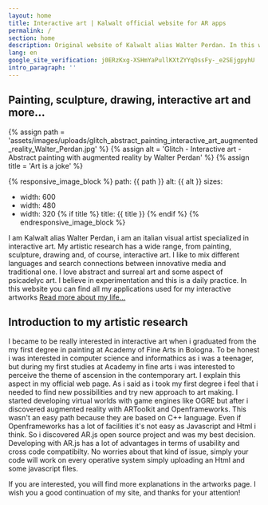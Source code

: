 ```yaml
---
layout: home
title: Interactive art | Kalwalt official website for AR apps
permalink: /
section: home
description: Original website of Kalwalt alias Walter Perdan. In this website are stored all my augmented reality applications for interactive art.
lang: en
google_site_verification: j0ERzKxg-XSHmYaPullKXtZYYqOssFy-_e2SEjgpyhU
intro_paragraph: ''
---
```


## Painting, sculpture, drawing, interactive art and more...

{% assign path = 'assets/images/uploads/glitch_abstract_painting_interactive_art_augmented_reality_Walter_Perdan.jpg' %}
{% assign alt = 'Glitch - Interactive art - Abstract painting with augmented reality by Walter Perdan' %}
{% assign title = 'Art is a joke' %}

{% responsive_image_block %}
  path: {{ path }}
  alt: {{ alt }}
  sizes:
   - width: 600
   - width: 480
   - width: 320
  {% if title %}
  title: {{ title }}
  {% endif %}
{% endresponsive_image_block %}

I am Kalwalt alias Walter Perdan, i am an italian visual artist specialized in interactive art. My artistic research has a wide range, from painting, sculpture, drawing and, of course, interactive art.
I like to mix different languages and search connections between innovative media and traditional one. I love abstract and surreal art and some aspect of psicadelyc art. I believe in experimentation and this is a daily practice.
In this website you can find all my applications used for my interactive artworks [Read more about my life...](/about)

## Introduction to my artistic research

<amp-youtube data-videoid="moG_76T_Jv0" layout="responsive" width="480" height="270"></amp-youtube>

I became to be really interested in interactive art when i graduated from the my first degree in painting at Academy of Fine Arts in Bologna. To be honest i was interested in computer science and informathics as i was a teenager, but during my first studies at Academy in fine arts i was interested to perceive the theme of ascension in the contemporary art. I explain this aspect in my official web page. As i said as i took my first degree i feel that i needed to find new possibilities and try new approach to art making. I started developing virtual worlds with game engines like OGRE but after i discovered augmented reality with ARToolkit and Openframeworks. This wasn't an easy path because they are based on C++ language. Even if Openframeworks has a lot of facilities it's not easy as Javascript and Html i think. So i discovered AR.js open source project and was my best decision. Developing with AR.js has a lot of advantages in terms of usability and cross code compatibilty. No worries about that kind of issue, simply your code will work on every operative system simply uploading an Html and some javascript files.

If you are interested, you will find more explanations in the artworks page. I wish you a good continuation of my site, and thanks for your attention!
